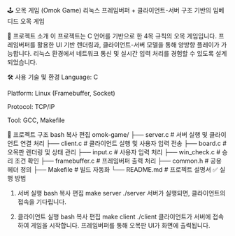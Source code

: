 🕹️ 오목 게임 (Omok Game)
리눅스 프레임버퍼 + 클라이언트-서버 구조 기반의 임베디드 오목 게임

📌 프로젝트 소개
이 프로젝트는 C 언어를 기반으로 한 4목 규칙의 오목 게임입니다.
프레임버퍼를 활용한 UI 기반 렌더링과, 클라이언트-서버 모델을 통해 양방향 플레이가 가능합니다.
리눅스 환경에서 네트워크 통신 및 실시간 입력 처리를 경험할 수 있도록 설계되었습니다.

🛠️ 사용 기술 및 환경
Language: C

Platform: Linux (Framebuffer, Socket)

Protocol: TCP/IP

Tool: GCC, Makefile

📂 프로젝트 구조
bash
복사
편집
omok-game/
├── server.c          # 서버 실행 및 클라이언트 연결 처리
├── client.c          # 클라이언트 실행 및 사용자 입력 전송
├── board.c           # 오목판 렌더링 및 상태 관리
├── input.c           # 사용자 입력 처리
├── win_check.c       # 승리 조건 확인
├── framebuffer.c     # 프레임버퍼 출력 처리
├── common.h          # 공용 헤더 정의
├── Makefile          # 빌드 자동화
└── README.md         # 프로젝트 설명서
✅ 실행 방법
1. 서버 실행
bash
복사
편집
make server
./server
서버가 실행되면, 클라이언트의 접속을 기다립니다.

2. 클라이언트 실행
bash
복사
편집
make client
./client
클라이언트가 서버에 접속하여 게임을 시작합니다.
프레임버퍼를 통해 오목판 UI가 화면에 출력됩니다.

